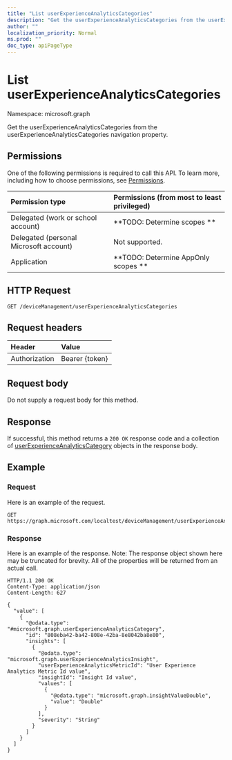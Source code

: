 ```yaml
---
title: "List userExperienceAnalyticsCategories"
description: "Get the userExperienceAnalyticsCategories from the userExperienceAnalyticsCategories navigation property."
author: ""
localization_priority: Normal
ms.prod: ""
doc_type: apiPageType
---
```


# List userExperienceAnalyticsCategories

Namespace: microsoft.graph

Get the userExperienceAnalyticsCategories from the userExperienceAnalyticsCategories navigation property.

## Permissions
One of the following permissions is required to call this API. To learn more, including how to choose permissions, see [Permissions](/concepts/permissions-reference.md).

|Permission type|Permissions (from most to least privileged)|
|:---|:---|
|Delegated (work or school account)|**TODO: Determine scopes **|
|Delegated (personal Microsoft account)|Not supported.|
|Application|**TODO: Determine AppOnly scopes **|

## HTTP Request
<!-- {
  "blockType": "ignored"
}
-->
``` http
GET /deviceManagement/userExperienceAnalyticsCategories
```

## Request headers
|Header|Value|
|:---|:---|
|Authorization|Bearer {token}|

## Request body
Do not supply a request body for this method.

## Response
If successful, this method returns a `200 OK` response code and a collection of [userExperienceAnalyticsCategory](../resources/userexperienceanalyticscategory.md) objects in the response body.

## Example

### Request
Here is an example of the request.
<!-- {
  "blockType": "request",
  "name": "get_userexperienceanalyticscategory"
}
-->
``` http
GET https://graph.microsoft.com/localtest/deviceManagement/userExperienceAnalyticsCategories
```

### Response
Here is an example of the response. Note: The response object shown here may be truncated for brevity. All of the properties will be returned from an actual call.
<!-- {
  "blockType": "response",
  "truncated": true,
  "@odata.type": "collection(microsoft.graph.userexperienceanalyticscategory)"
}
-->
``` http
HTTP/1.1 200 OK
Content-Type: application/json
Content-Length: 627

{
  "value": [
    {
      "@odata.type": "#microsoft.graph.userExperienceAnalyticsCategory",
      "id": "808eba42-ba42-808e-42ba-8e8042ba8e80",
      "insights": [
        {
          "@odata.type": "microsoft.graph.userExperienceAnalyticsInsight",
          "userExperienceAnalyticsMetricId": "User Experience Analytics Metric Id value",
          "insightId": "Insight Id value",
          "values": [
            {
              "@odata.type": "microsoft.graph.insightValueDouble",
              "value": "Double"
            }
          ],
          "severity": "String"
        }
      ]
    }
  ]
}
```

